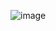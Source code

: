 ![image](https://github.com/ilrexho2011/Project-EULER-Possible-Solutions-Problems-101_to_200/assets/61479363/83c0095d-7c88-4bc8-a77e-08331e67b4d3)

